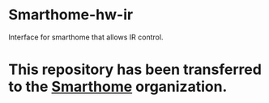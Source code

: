 # Smarthome-hw-ir
 Interface for smarthome that allows IR control.
 # This repository has been transferred to the [Smarthome](https://github.com/smarthome-go/infrared) organization.
